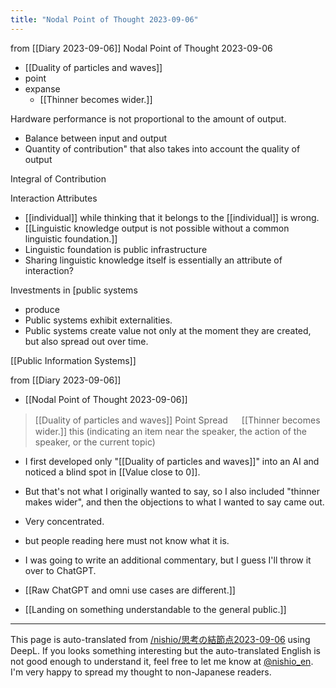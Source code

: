 ```yaml
---
title: "Nodal Point of Thought 2023-09-06"
---
```


from  [[Diary 2023-09-06]]
Nodal Point of Thought 2023-09-06

- [[Duality of particles and waves]]
- point
- expanse
    - [[Thinner becomes wider.]]

Hardware performance is not proportional to the amount of output.
- Balance between input and output
- Quantity of contribution" that also takes into account the quality of output

Integral of Contribution


Interaction Attributes
- [[individual]] while thinking that it belongs to the [[individual]] is wrong.
- [[Linguistic knowledge output is not possible without a common linguistic foundation.]]
- Linguistic foundation is public infrastructure
- Sharing linguistic knowledge itself is essentially an attribute of interaction?

Investments in [public systems
- produce
- Public systems exhibit externalities.
- Public systems create value not only at the moment they are created, but also spread out over time.

[[Public Information Systems]]

from  [[Diary 2023-09-06]]
- [[Nodal Point of Thought 2023-09-06]]
>  [[Duality of particles and waves]]
>  Point
>  Spread
> 　 [[Thinner becomes wider.]]
this (indicating an item near the speaker, the action of the speaker, or the current topic)
- I first developed only "[[Duality of particles and waves]]" into an AI and noticed a blind spot in [[Value close to 0]].
- But that's not what I originally wanted to say, so I also included "thinner makes wider", and then the objections to what I wanted to say came out.
- Very concentrated.
- but people reading here must not know what it is.
- I was going to write an additional commentary, but I guess I'll throw it over to ChatGPT.

- [[Raw ChatGPT and omni use cases are different.]]

- [[Landing on something understandable to the general public.]]


---
This page is auto-translated from [/nishio/思考の結節点2023-09-06](https://scrapbox.io/nishio/思考の結節点2023-09-06) using DeepL. If you looks something interesting but the auto-translated English is not good enough to understand it, feel free to let me know at [@nishio_en](https://twitter.com/nishio_en). I'm very happy to spread my thought to non-Japanese readers.